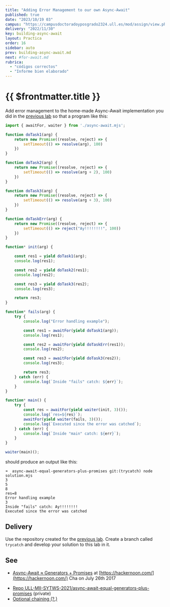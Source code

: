 ```yaml
---
title: "Adding Error Management to our own Async-Await"
published: true
date: "2023/10/19 03"
campus: "https://campusdoctoradoyposgrado2324.ull.es/mod/assign/view.php?id=4071"
delivery: "2022/11/30"
key: building-async-await
layout: Practica
order: 16
sidebar: auto
prev: building-async-await.md
next: #for-await.md
rubrica:
  - "códigos correctos"
  - "Informe bien elaborado"
---
```


# {{ $frontmatter.title }}

Add error management to the home-made Async-Await implementation you did in the [previous lab](/practicas/building-async-await.html)
so that a program like this:

```js
import { awaitFor, waiter } from './async-await.mjs';

function doTask1(arg) {
    return new Promise((resolve, reject) => {
        setTimeout(() => resolve(arg), 100)
    })
}

function doTask2(arg) {
    return new Promise((resolve, reject) => {
        setTimeout(() => resolve(arg + 2), 100)
    })
}

function doTask3(arg) {
    return new Promise((resolve, reject) => {
        setTimeout(() => resolve(arg + 3), 100)
    })
}

function doTaskErr(arg) {
    return new Promise((resolve, reject) => {
        setTimeout(() => reject("Ay!!!!!!!!", 100))
    })
}

function* init(arg) {

    const res1 = yield doTask1(arg);
    console.log(res1);

    const res2 = yield doTask2(res1);
    console.log(res2);

    const res3 = yield doTask3(res2);
    console.log(res3);

    return res3;
}

function* fails(arg) {
    try {
        console.log("Error handling example");

        const res1 = awaitFor(yield doTask1(arg));
        console.log(res1);

        const res2 = awaitFor(yield doTaskErr(res1));
        console.log(res2);

        const res3 = awaitFor(yield doTask3(res2));
        console.log(res3);

        return res3;
    } catch (err) {
        console.log(`Inside "fails" catch: ${err}`);
    }
}

function* main() {
    try {
        const res = awaitFor(yield waiter(init, 3)());
        console.log(`res=${res}`);
        awaitFor(yield waiter(fails, 3)());
        console.log(`Executed since the error was catched`);
    } catch (err) {
        console.log(`Inside "main" catch: ${err}`);
    }
}

waiter(main)();
```

should produce an output like this:

```
➜  async-await-equal-generators-plus-promises git:(trycatch) node solution.mjs
3
5
8
res=8
Error handling example
3
Inside "fails" catch: Ay!!!!!!!!
Executed since the error was catched
```

## Delivery

Use the  repository created for the [previous lab](/practicas/building-async-await.html).
Create a branch called `trycatch` and develop your solution to this lab in it. 

## See

* [Async-Await ≈ Generators + Promises](https://hackernoon.com/async-await-generators-promises-51f1a6ceede2) at [https://hackernoon.com/](https://hackernoon.com/)  Cha on July 26th 2017
<!-- * [Solution](solutions/async-await-is-generators-and-promises) to this problem -->
* [Repo ULL-MII-SYTWS-2021/async-await-equal-generators-plus-promises](https://github.com/ULL-MII-SYTWS-2021/async-await-equal-generators-plus-promises) (private)
* [Optional chaining (?.)](temas/introduccion-a-javascript/optional-chaining)
